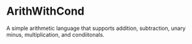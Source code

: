 ArithWithCond
=============

A simple arithmetic language that supports addition, subtraction, unary
minus, multiplication, and condiitonals.